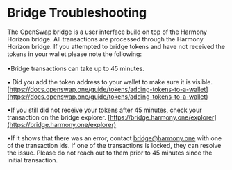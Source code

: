 # Bridge Troubleshooting

The OpenSwap bridge is a user interface build on top of the Harmony Horizon bridge.  All transactions are processed through the Harmony Horizon bridge.  If you attempted to bridge tokens and have not received the tokens in your wallet please note the following:\
\
•Bridge transactions can take up to 45 minutes.

• Did you add the token address to your wallet to make sure it is visible.\
[https://docs.openswap.one/guide/tokens/adding-tokens-to-a-wallet](https://docs.openswap.one/guide/tokens/adding-tokens-to-a-wallet)

•If you still did not receive your tokens after 45 minutes, check your transaction on the bridge explorer. [https://bridge.harmony.one/explorer](https://bridge.harmony.one/explorer)

•If it shows that there was an error, contact bridge@harmony.one with one of the transaction ids. If one of the transactions is locked, they can resolve the issue. Please do not reach out to them prior to 45 minutes since the initial transaction.
